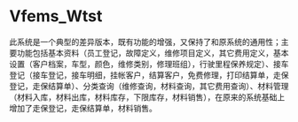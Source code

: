 # Vfems_Wtst
  此系统是一个典型的差异版本，既有功能的增强，又保持了和原系统的通用性；主要功能包括基本资料（员工登记，故障定义，维修项目定义，其它费用定义，基本设置（客户档案，车型，颜色，维修类别，修理班组），行驶里程保养规定）、接车登记（接车登记，接车明细，挂帐客户，结算客户，免费修理，打印结算单，走保登记，走保结算单）、分类查询（维修查询，材料查询，其它费用查询）、材料管理（材料入库，材料出库，材料库存，下限库存，材料销售），在原来的系统基础上增加了走保登记，走保结算单，材料销售。
